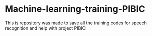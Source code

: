 # Machine-learning-training-PIBIC
This is repository was made to save all the training codes  for speech recognition and help with project PIBIC!
